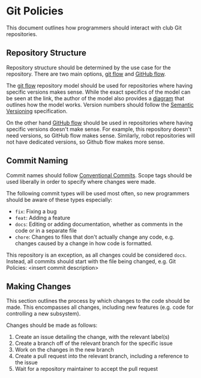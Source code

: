 # Git Policies

This document outlines how programmers should interact with club Git repositories.

## Repository Structure 

Repository structure should be determined by the use case for the repository. There are two main options, [git flow](https://nvie.com/posts/a-successful-git-branching-model/) and [GitHub flow](https://docs.github.com/en/get-started/quickstart/github-flow).

The [git flow](https://nvie.com/posts/a-successful-git-branching-model/) repository model should be used for repositories where having specific versions makes sense. While the exact specifics of the model can be seen at the link, the author of the model also provides a [diagram](https://nvie.com/files/Git-branching-model.pdf) that outlines how the model works. Version numbers should follow the [Semantic Versioning](https://semver.org) specification.

On the other hand [GitHub flow](https://docs.github.com/en/get-started/quickstart/github-flow) should be used in repositories where having specific versions doesn't make sense. For example, this repository doesn't need versions, so GitHub flow makes sense. Similarly, robot repositories will not have dedicated versions, so Github flow makes more sense.

## Commit Naming 

Commit names should follow [Conventional Commits](https://www.conventionalcommits.org/en/v1.0.0/). Scope tags should be used liberally in order to specify where changes were made.

The following commit types will be used most often, so new programmers should be aware of these types especially:
- `fix`: Fixing a bug
- `feat`: Adding a feature
- `docs`: Editing or adding documentation, whether as comments in the code or in a separate file
- `chore`: Changes to files that don't actually change any code, e.g. changes caused by a change in how code is formatted.

This repository is an exception, as all changes could be considered `docs`. Instead, all commits should start with the file being changed, e.g. Git Policies: \<insert commit description>

## Making Changes

This section outlines the process by which changes to the code should be made. This encompasses all changes, including new features (e.g. code for controlling a new subsystem).

Changes should be made as follows:
1. Create an issue detailing the change, with the relevant label(s)
2. Create a branch off of the relevant branch for the specific issue
3. Work on the changes in the new branch
4. Create a pull request into the relevant branch, including a reference to the issue 
5. Wait for a repository maintainer to accept the pull request

